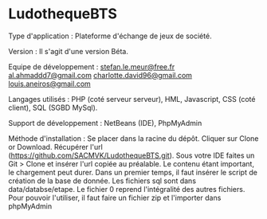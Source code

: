 # LudothequeBTS

Type d'application :
    Plateforme d'échange de jeux de société.

Version :
    Il s'agit d'une version Béta.

Equipe de développement :
    stefan.le.meur@free.fr
    al.ahmaddd7@gmail.com
    charlotte.david96@gmail.com
    louis.aneiros@gmail.com

Langages utilisés :
    PHP (coté serveur serveur),
    HML, Javascript, CSS (coté client),
    SQL (SGBD MySql).

Support de développement :
    NetBeans (IDE),
    PhpMyAdmin
    
Méthode d'installation :
    Se placer dans la racine du dépôt.
    Cliquer sur Clone or Download.
    Récupérer l'url (https://github.com/SACMVK/LudothequeBTS.git).
    Sous votre IDE faites un Git > Clone et insérer l'url copiée au préalable.
    Le contenu étant important, le chargement peut durer.
    Dans un premier temps, il faut insérer le script de création de la base de donnée.
    Les fichiers sql sont dans data/databse/etape.
    Le fichier 0 reprend l'intégralité des autres fichiers.
    Pour pouvoir l'utiliser, il faut faire un fichier zip et l'importer dans phpMyAdmin